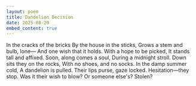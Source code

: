 ```yaml
---
layout: poem
title: Dandelion Decision
date: 2025-08-20
embed_content: true
---
```

In the cracks of the bricks
By the house in the sticks,
Grows a stem and bulb, lone—
And one wish that it holds.
With a hope to be picked, 
It stands tall and affixed.
Soon, along comes a soul,
During a midnight stroll.
Down sits they on the rocks,
With no shoes, and no socks.
In the damp summer cold,
A dandelion is pulled.
Their lips purse, gaze locked.
Hesitation—they stop.
Was it their wish to blow?
Or someone else's? Stolen?